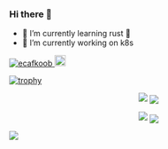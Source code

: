 ### Hi there 👋

<!--
**ecafkoob/ecafkoob** is a ✨ _special_ ✨ repository because its `README.md` (this file) appears on your GitHub profile.

Here are some ideas to get you started:

- 🔭 I’m currently working on ...
- 🌱 I’m currently learning ...
- 👯 I’m looking to collaborate on ...
- 🤔 I’m looking for help with ...
- 💬 Ask me about ...
- 📫 How to reach me: ...
- 😄 Pronouns: ...
- ⚡ Fun fact: ...
-->

- 🌱 I’m currently learning rust 🦀
- 🔭 I’m currently working on k8s


<p align="left"> 
  <a href="https://github.com/ecafkoob/ecafkoob/">
    <img src="https://komarev.com/ghpvc/?username=ecafkoob" alt="ecafkoob" />
  </a>
  <a href="https://github.com/ecafkoob">
    <img height="20" src="https://img.shields.io/github/followers/ecafkoob?label=follow&logo=github&style=flat" />
  </a>
</p>

[![trophy](https://github-profile-trophy.vercel.app/?username=ecafkoob&theme=buddhism&title=MultiLanguage,Joined2020,Commit,Repositories,PullRequest)](https://github.com/ryo-ma/github-profile-trophy)

<p align="center">
    <img src="https://github-readme-stats.vercel.app/api/top-langs/?username=ecafkoob&theme=radical&count_private=true&layout=compact&hide=javascript,html,css,shell,VBA,Vim Snippet,rudy,Fortran,Dockerfile,Ruby,Blade,M4,Vim Script,Makefile,Jupyter Notebook,TeX,VCL,Jinja,SCSS&langs_count=10" /> 
    <img align="center" src="https://github-profile-summary-cards.vercel.app/api/cards/most-commit-language?username=ecafkoob&theme=github_dark" />
</p>
<p align="center">
   <img src="https://github-readme-stats.vercel.app/api?username=ecafkoob&show_icons=true&count_private=true&theme=radical&hide=contribs&show_icons=true" />
   <img align="center" src="https://github-profile-summary-cards.vercel.app/api/cards/repos-per-language?username=ecafkoob&theme=github_dark" />
</p>

![](https://github-profile-summary-cards.vercel.app/api/cards/profile-details?username=ecafkoob&theme=github_dark)

